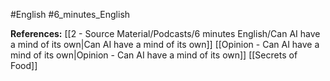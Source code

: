 #English  #6_minutes_English 

**References:**
[[2 - Source Material/Podcasts/6 minutes English/Can AI have a mind of its own|Can AI have a mind of its own]]
[[Opinion - Can AI have a mind of its own|Opinion - Can AI have a mind of its own]]
[[Secrets of Food]]
